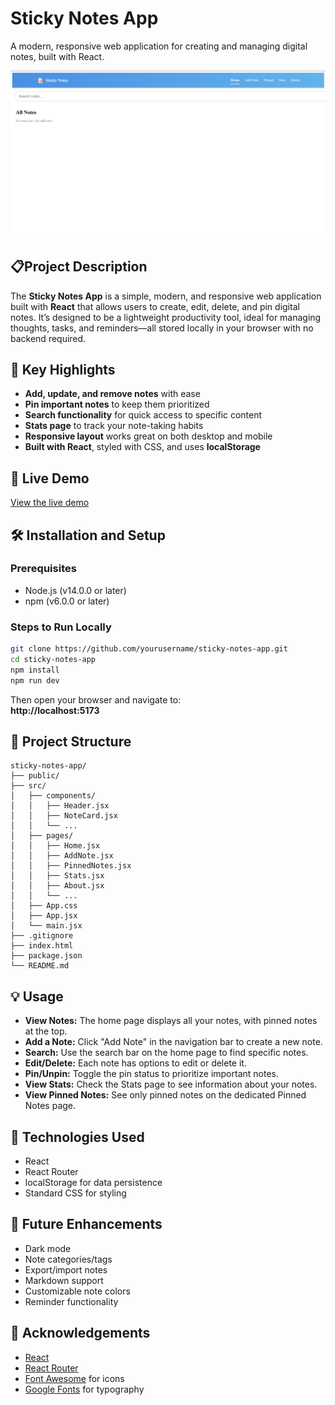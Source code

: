 
# Sticky Notes App

A modern, responsive web application for creating and managing digital notes, built with React.

![Sticky Notes App](Screenshots/HomePage.png)

## 📋Project Description

The **Sticky Notes App** is a simple, modern, and responsive web application built with **React** that allows users to create, edit, delete, and pin digital notes. It’s designed to be a lightweight productivity tool, ideal for managing thoughts, tasks, and reminders—all stored locally in your browser with no backend required.

## 🎯 Key Highlights

- **Add, update, and remove notes** with ease
- **Pin important notes** to keep them prioritized
- **Search functionality** for quick access to specific content
- **Stats page** to track your note-taking habits
- **Responsive layout** works great on both desktop and mobile
- **Built with React**, styled with CSS, and uses **localStorage**

## 🚀 Live Demo

[View the live demo](https://sticky-notes-app-chi.vercel.app/)

## 🛠 Installation and Setup

### Prerequisites

- Node.js (v14.0.0 or later)  
- npm (v6.0.0 or later)  

### Steps to Run Locally

```bash
git clone https://github.com/yourusername/sticky-notes-app.git
cd sticky-notes-app
npm install
npm run dev
```

Then open your browser and navigate to:  
**http://localhost:5173**

## 📁 Project Structure

```
sticky-notes-app/
├── public/
├── src/
│   ├── components/
│   │   ├── Header.jsx
│   │   ├── NoteCard.jsx
│   │   └── ...
│   ├── pages/
│   │   ├── Home.jsx
│   │   ├── AddNote.jsx
│   │   ├── PinnedNotes.jsx
│   │   ├── Stats.jsx
│   │   ├── About.jsx
│   │   └── ...
│   ├── App.css
│   ├── App.jsx
│   └── main.jsx
├── .gitignore
├── index.html
├── package.json
└── README.md
```

## 💡 Usage

- **View Notes:** The home page displays all your notes, with pinned notes at the top.  
- **Add a Note:** Click "Add Note" in the navigation bar to create a new note.  
- **Search:** Use the search bar on the home page to find specific notes.  
- **Edit/Delete:** Each note has options to edit or delete it.  
- **Pin/Unpin:** Toggle the pin status to prioritize important notes.  
- **View Stats:** Check the Stats page to see information about your notes.  
- **View Pinned Notes:** See only pinned notes on the dedicated Pinned Notes page.  

## 🧰 Technologies Used

- React  
- React Router  
- localStorage for data persistence  
- Standard CSS for styling    

## 🔮 Future Enhancements

- Dark mode  
- Note categories/tags  
- Export/import notes  
- Markdown support  
- Customizable note colors  
- Reminder functionality  

## 🙏 Acknowledgements

- [React](https://reactjs.org)  
- [React Router](https://reactrouter.com)  
- [Font Awesome](https://fontawesome.com) for icons  
- [Google Fonts](https://fonts.google.com) for typography  
